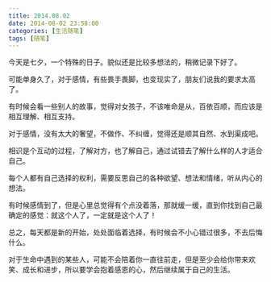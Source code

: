```yaml
---
title: 2014.08.02
date: 2014-08-02 23:58:00
categories: [生活随笔]
tags: [随笔]
---
```


今天是七夕，一个特殊的日子。貌似还是比较多想法的，稍微记录下好了。

可能单身久了，对于感情，有些畏手畏脚，也变现实了，朋友们说我的要求太高了。

有时候会看一些别人的故事，觉得对女孩子，不该唯命是从，百依百顺，而应该是相互理解、相互支持。

对于感情，没有太大的奢望，不做作、不纠缠，觉得还是顺其自然、水到渠成吧。

相识是个互动的过程，了解对方，也了解自己，通过试错去了解什么样的人才适合自己。

每个人都有自己选择的权利，需要反思自己的各种欲望、想法和情绪，听从内心的想法。

有时候感情到了，但是心里总觉得有个点没着落，那就缓一缓，直到你找到自己最确定的感觉：就这个人了，一定就是这个人了！

总之，每天都是新的开始，处处面临着选择，有时候会不小心错过很多，不去后悔什么。

对于生命中遇到的某些人，可能不会陪着你一直往前走，但是至少会给你带来欢笑、成长和进步，所以要学会抱着感恩的心，然后继续属于自己的生活。